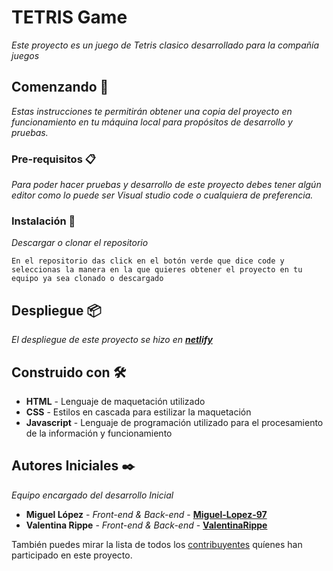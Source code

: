 # TETRIS Game

_Este proyecto es un juego de Tetris clasico desarrollado para la compañía juegos_

## Comenzando 🚀

_Estas instrucciones te permitirán obtener una copia del proyecto en funcionamiento en tu máquina local para propósitos de desarrollo y pruebas._


### Pre-requisitos 📋

_Para poder hacer pruebas y desarrollo de este proyecto debes tener algún editor como lo puede ser Visual studio code o cualquiera de preferencia._


### Instalación 🔧


_Descargar o clonar el repositorio_


```
En el repositorio das click en el botón verde que dice code y seleccionas la manera en la que quieres obtener el proyecto en tu equipo ya sea clonado o descargado
```

## Despliegue 📦

_El despliegue de este proyecto se hizo en [**netlify**](miguel-lopez-valentina-rippe-tetris-game.netlify.app)_

## Construido con 🛠️

* **HTML** - Lenguaje de maquetación utilizado
* **CSS** - Estilos en cascada para estilizar la maquetación
* **Javascript** - Lenguaje de programación utilizado para el procesamiento de la información y funcionamiento

## Autores Iniciales ✒️

_Equipo encargado del desarrollo Inicial_

* **Miguel López** - *Front-end & Back-end* - [**Miguel-Lopez-97**](https://github.com/Miguel-Lopez-97)
* **Valentina Rippe** - *Front-end & Back-end* - [**ValentinaRippe**](https://github.com/ValentinaRippe)

También puedes mirar la lista de todos los [contribuyentes](https://github.com/Miguel-Lopez-97/Juego-de-Tetris/graphs/contributors) quíenes han participado en este proyecto. 
